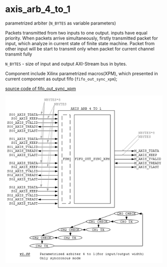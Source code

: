 # axis_arb_4_to_1

parametrized arbiter (`N_BYTES` as variable parameters)

Packets transmitted from two inputs to one output. 
inputs have equal priority. When packets arrive simultaneously, firstly transmitted packet for input, which analyze in current state of finite state machine. Packet from other input will be start to transmit only when packet for current channel transmit fully

`N_BYTES` - size of input and output AXI-Stream bus in bytes. 

Component include Xilinx parametrized macros(XPM), which presented in current component as output fifo (`fifo_out_sync_xpm`);

[source code of fifo_out_sync_xpm](https://github.com/MasterPlayer/xilinx-vhdl/blob/master/fifo_parametrized/fifo_out_async_xpm/fifo_out_sync_xpm.vhd)

![arbiter scheme][logo]

[logo]: https://github.com/MasterPlayer/xilinx-vhdl/blob/master/axis_infrastructure/axis_arb_4_to_1/axis_arb_4_to_1_v1.0.png "Logo Title Text 2"
